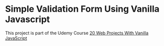 # Simple Validation Form Using Vanilla Javascript

This project is part of the Udemy Course 
[20 Web Projects With Vanilla JavaScript](https://www.udemy.com/course/web-projects-with-vanilla-javascript/)

